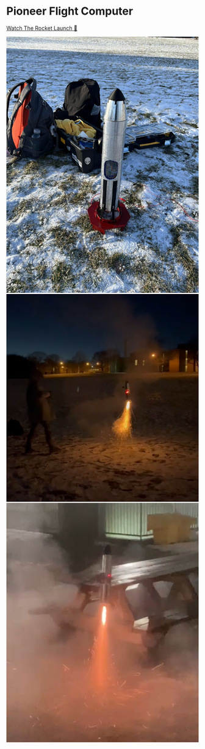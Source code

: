 # Pioneer Flight Computer

[Watch The Rocket Launch 🚀](https://github.com/wilsonchenghy/Pioneer_Flight_Computer/blob/main/assets/Rocket_Launch.MOV)

![](https://github.com/wilsonchenghy/Pioneer_Flight_Computer/blob/main/assets/Pioneer.jpg)
![](https://github.com/wilsonchenghy/Pioneer_Flight_Computer/blob/main/assets/TVC_Rocket.jpg)
![](https://github.com/wilsonchenghy/Pioneer_Flight_Computer/blob/main/assets/TVC_Rocket_2.jpg)
